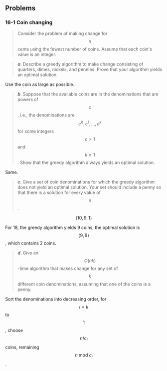 ## Problems

### 16-1 Coin changing

> Consider the problem of making change for $$n$$ cents using the fewest number of coins. Assume that each coin's value is an integer.

> __*a*__. Describe a greedy algorithm to make change consisting of quarters, dimes, nickels, and pennies. Prove that your algorithm yields an optimal solution.

Use the coin as large as possible.

> __*b*__. Suppose that the available coins are in the denominations that are powers of $$c$$, i.e., the denominations are $$c^0, c^1, \dots, c^k$$ for some integers $$c > 1$$ and $$k \ge 1$$. Show that the greedy algorithm always yields an optimal solution.

Same.

> __*c*__. Give a set of coin denominations for which the greedy algorithm does not yield an optimal solution. Your set should include a penny so that there is a solution for every value of $$n$$.

$$\langle 10, 9, 1 \rangle$$

For 18, the greedy algorithm yields 9 coins, the optimal solution is $$\langle 9,9 \rangle$$, which contains 2 coins.

> __*d*__. Give an $$O(nk)$$-time algorithm that makes change for any set of $$k$$ different coin denominations, assuming that one of the coins is a penny.

Sort the denominations into decreasing order, for $$i=k$$ to $$1$$, choose $$n / c_i$$ coins, remaining $$n~\text{mod}~c_i$$.

